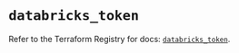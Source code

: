 # `databricks_token`

Refer to the Terraform Registry for docs: [`databricks_token`](https://registry.terraform.io/providers/databricks/databricks/1.81.1/docs/resources/token).
